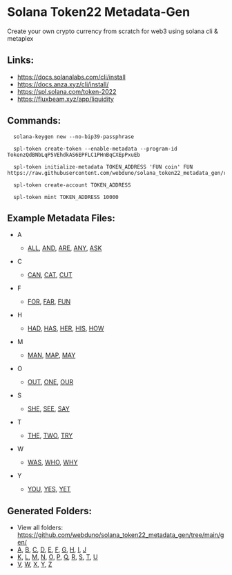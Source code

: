 # Solana Token22 Metadata-Gen

Create your own crypto currency from scratch for web3 using solana cli & metaplex

## Links:
  - https://docs.solanalabs.com/cli/install
  - https://docs.anza.xyz/cli/install/
  - https://spl.solana.com/token-2022
  - https://fluxbeam.xyz/app/liquidity

## Commands:

```
  solana-keygen new --no-bip39-passphrase

  spl-token create-token --enable-metadata --program-id TokenzQdBNbLqP5VEhdkAS6EPFLC1PHnBqCXEpPxuEb

  spl-token initialize-metadata TOKEN_ADDRESS 'FUN coin' FUN https://raw.githubusercontent.com/webduno/solana_token22_metadata_gen/refs/heads/main/gen/F/metadata_FUN.json

  spl-token create-account TOKEN_ADDRESS

  spl-token mint TOKEN_ADDRESS 10000  
```

## Example Metadata Files:

- A
  - [ALL](https://raw.githubusercontent.com/webduno/solana_token22_metadata_gen/refs/heads/main/gen/A/metadata_ALL.json), [AND](https://raw.githubusercontent.com/webduno/solana_token22_metadata_gen/refs/heads/main/gen/A/metadata_AND.json), [ARE](https://raw.githubusercontent.com/webduno/solana_token22_metadata_gen/refs/heads/main/gen/A/metadata_ARE.json), [ANY](https://raw.githubusercontent.com/webduno/solana_token22_metadata_gen/refs/heads/main/gen/A/metadata_ANY.json), [ASK](https://raw.githubusercontent.com/webduno/solana_token22_metadata_gen/refs/heads/main/gen/A/metadata_ASK.json)

- C
  - [CAN](https://raw.githubusercontent.com/webduno/solana_token22_metadata_gen/refs/heads/main/gen/C/metadata_CAN.json), [CAT](https://raw.githubusercontent.com/webduno/solana_token22_metadata_gen/refs/heads/main/gen/C/metadata_CAT.json), [CUT](https://raw.githubusercontent.com/webduno/solana_token22_metadata_gen/refs/heads/main/gen/C/metadata_CUT.json)

- F
  - [FOR](https://raw.githubusercontent.com/webduno/solana_token22_metadata_gen/refs/heads/main/gen/F/metadata_FOR.json), [FAR](https://raw.githubusercontent.com/webduno/solana_token22_metadata_gen/refs/heads/main/gen/F/metadata_FAR.json), [FUN](https://raw.githubusercontent.com/webduno/solana_token22_metadata_gen/refs/heads/main/gen/F/metadata_FUN.json)

- H
  - [HAD](https://raw.githubusercontent.com/webduno/solana_token22_metadata_gen/refs/heads/main/gen/H/metadata_HAD.json), [HAS](https://raw.githubusercontent.com/webduno/solana_token22_metadata_gen/refs/heads/main/gen/H/metadata_HAS.json), [HER](https://raw.githubusercontent.com/webduno/solana_token22_metadata_gen/refs/heads/main/gen/H/metadata_HER.json), [HIS](https://raw.githubusercontent.com/webduno/solana_token22_metadata_gen/refs/heads/main/gen/H/metadata_HIS.json), [HOW](https://raw.githubusercontent.com/webduno/solana_token22_metadata_gen/refs/heads/main/gen/H/metadata_HOW.json)

- M
  - [MAN](https://raw.githubusercontent.com/webduno/solana_token22_metadata_gen/refs/heads/main/gen/M/metadata_MAN.json), [MAP](https://raw.githubusercontent.com/webduno/solana_token22_metadata_gen/refs/heads/main/gen/M/metadata_MAP.json), [MAY](https://raw.githubusercontent.com/webduno/solana_token22_metadata_gen/refs/heads/main/gen/M/metadata_MAY.json)

- O
  - [OUT](https://raw.githubusercontent.com/webduno/solana_token22_metadata_gen/refs/heads/main/gen/O/metadata_OUT.json), [ONE](https://raw.githubusercontent.com/webduno/solana_token22_metadata_gen/refs/heads/main/gen/O/metadata_ONE.json), [OUR](https://raw.githubusercontent.com/webduno/solana_token22_metadata_gen/refs/heads/main/gen/O/metadata_OUR.json)

- S
  - [SHE](https://raw.githubusercontent.com/webduno/solana_token22_metadata_gen/refs/heads/main/gen/S/metadata_SHE.json), [SEE](https://raw.githubusercontent.com/webduno/solana_token22_metadata_gen/refs/heads/main/gen/S/metadata_SEE.json), [SAY](https://raw.githubusercontent.com/webduno/solana_token22_metadata_gen/refs/heads/main/gen/S/metadata_SAY.json)

- T
  - [THE](https://raw.githubusercontent.com/webduno/solana_token22_metadata_gen/refs/heads/main/gen/T/metadata_THE.json), [TWO](https://raw.githubusercontent.com/webduno/solana_token22_metadata_gen/refs/heads/main/gen/T/metadata_TWO.json), [TRY](https://raw.githubusercontent.com/webduno/solana_token22_metadata_gen/refs/heads/main/gen/T/metadata_TRY.json)

- W
  - [WAS](https://raw.githubusercontent.com/webduno/solana_token22_metadata_gen/refs/heads/main/gen/W/metadata_WAS.json), [WHO](https://raw.githubusercontent.com/webduno/solana_token22_metadata_gen/refs/heads/main/gen/W/metadata_WHO.json), [WHY](https://raw.githubusercontent.com/webduno/solana_token22_metadata_gen/refs/heads/main/gen/W/metadata_WHY.json)

- Y
  - [YOU](https://raw.githubusercontent.com/webduno/solana_token22_metadata_gen/refs/heads/main/gen/Y/metadata_YOU.json), [YES](https://raw.githubusercontent.com/webduno/solana_token22_metadata_gen/refs/heads/main/gen/Y/metadata_YES.json), [YET](https://raw.githubusercontent.com/webduno/solana_token22_metadata_gen/refs/heads/main/gen/Y/metadata_YET.json)

## Generated Folders:
  - View all folders: https://github.com/webduno/solana_token22_metadata_gen/tree/main/gen/
  - [A](https://github.com/webduno/solana_token22_metadata_gen/tree/main/gen/A), [B](https://github.com/webduno/solana_token22_metadata_gen/tree/main/gen/B), [C](https://github.com/webduno/solana_token22_metadata_gen/tree/main/gen/C), [D](https://github.com/webduno/solana_token22_metadata_gen/tree/main/gen/D), [E](https://github.com/webduno/solana_token22_metadata_gen/tree/main/gen/E), [F](https://github.com/webduno/solana_token22_metadata_gen/tree/main/gen/F), [G](https://github.com/webduno/solana_token22_metadata_gen/tree/main/gen/G), [H](https://github.com/webduno/solana_token22_metadata_gen/tree/main/gen/H), [I](https://github.com/webduno/solana_token22_metadata_gen/tree/main/gen/I), [J](https://github.com/webduno/solana_token22_metadata_gen/tree/main/gen/J)
  - [K](https://github.com/webduno/solana_token22_metadata_gen/tree/main/gen/K), [L](https://github.com/webduno/solana_token22_metadata_gen/tree/main/gen/L), [M](https://github.com/webduno/solana_token22_metadata_gen/tree/main/gen/M), [N](https://github.com/webduno/solana_token22_metadata_gen/tree/main/gen/N), [O](https://github.com/webduno/solana_token22_metadata_gen/tree/main/gen/O), [P](https://github.com/webduno/solana_token22_metadata_gen/tree/main/gen/P), [Q](https://github.com/webduno/solana_token22_metadata_gen/tree/main/gen/Q), [R](https://github.com/webduno/solana_token22_metadata_gen/tree/main/gen/R), [S](https://github.com/webduno/solana_token22_metadata_gen/tree/main/gen/S), [T](https://github.com/webduno/solana_token22_metadata_gen/tree/main/gen/T), [U](https://github.com/webduno/solana_token22_metadata_gen/tree/main/gen/U)
  - [V](https://github.com/webduno/solana_token22_metadata_gen/tree/main/gen/V), [W](https://github.com/webduno/solana_token22_metadata_gen/tree/main/gen/W), [X](https://github.com/webduno/solana_token22_metadata_gen/tree/main/gen/X), [Y](https://github.com/webduno/solana_token22_metadata_gen/tree/main/gen/Y), [Z](https://github.com/webduno/solana_token22_metadata_gen/tree/main/gen/Z)



